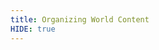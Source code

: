 ```yaml
---
title: Organizing World Content
HIDE: true
---
```


<!-- # Organizing World Content

Effective organization of your world content is essential for creating a cohesive, accessible, and maintainable campaign [^Setting]. This guide covers best practices for structuring, linking, and managing your world building elements.

## Options for organization
There are four ways in which elements can be organized within your Setting:
* [Parent/child relationships](#hierarchy)
* [Types](#types)
* [Tags](#tags)
* [Related entries](#relationships)

They are designed to be flexible, so understanding them all will let you decide how you want to approach it for your use.

## Parent/child relationships {#hierarchy}
Parent/child relationships are visualized in the [^Setting Directory] and are used to organize content in logical hierarchies that reflect real-world relationships.  They apply to Locations and Organizations.  

![Sample location hierarchy](/assets/images/sample-location-hierarchy.webp)

Arranging your hierarchy allows you to quickly find related entries.  If you keep open the Entry that your players are currently in during the session, you can instantly see in the tree, all the details about where it fits in the world (parents), as well as places they are likely to go next (siblings or children).

You can setup your hierarchy by [DRAG/DROP IN THE TREE](TODO) or [SETTING THE PARENT FIELD]
----------------
TODO: move this to right place
You put [^Entries] in a hierarchy by either setting the Parent field on an Entry or dragging an Entry (the child) onto another one (the parent) in the [^Setting Directory] tree.

Also note there that there how hierarchy impacts search - or maybe in the search section and reference it from here and there
------------------

Some possible ways you might organize your Entries with parent/child relationships.

**Geographic Hierarchy for Locations**
```
World/Plane
├── Continent/Region
│   ├── Kingdom/Nation
│   │   ├── Province/State
│   │   │   ├── City/Town
│   │   │   │   ├── District/Quarter
│   │   │   │   │   └── Shop
│   │   │   ├── Dungeon
│   │   │   │   ├── Floor
│   │   │   │   │   └── Room
```

**Organizational Hierarchy for Organizations**
```
Empire/Kingdom
├── Government Departments
│   ├── Regional Administrations
│   │   ├── Local Offices
Religion
├── Sect
│   ├── Branch
```

**Social Hierarchy for Organizations**
```
Social Class/Caste
├── Family/House
│   ├── Branch Families
```
## Types
TODO: DESCRIBE WHAT THEY ARE

### Location Categories

**By Type**
- Urban: Cities, towns, villages
- Rural: Farms, settlements, crossroads
- Wilderness: Forests, mountains, deserts
- Underground: Caves, dungeons, ruins
- Aquatic: Islands, ships, underwater locations
- Planar: Other dimensions, magical realms

**By Function**
- Residential: Where people live
- Commercial: Markets, shops, trade centers
- Religious: Temples, shrines, sacred sites
- Military: Fortresses, barracks, battlefields
- Educational: Schools, libraries, academies
- Entertainment: Theaters, arenas, taverns

**By Scale**
- Continental: Vast regions or continents
- Regional: Countries, large territories
- Local: Cities, towns, districts
- Specific: Buildings, rooms, precise locations

### Character Categories

**By Role**
- Leaders: Rulers, commanders, heads of organizations
- Service Providers: Merchants, crafters, professionals
- Information Sources: Scholars, gossips, spies
- Conflict Generators: Antagonists, rivals, obstacles

**By Relationship to Players**
- Allies: Supporters, friends, mentors
- Neutrals: Potential allies or enemies
- Obstacles: Bureaucrats, competitors, minor antagonists
- Enemies: Active opponents, villains, threats

**By Social Status**
- Nobility: Royalty, aristocrats, titled individuals
- Professionals: Merchants, crafters, scholars
- Common Folk: Farmers, laborers, citizens
- Outcasts: Criminals, exiles, pariahs

### Organization Categories

**By Purpose**
- Political: Governments, parties, movements
- Religious: Churches, cults, spiritual groups
- Economic: Guilds, companies, trade organizations
- Military: Armies, mercenaries, guard units
- Social: Clubs, societies, cultural groups
- Criminal: Gangs, syndicates, illegal operations

**By Structure**
- Formal: Official hierarchies, documented rules
- Informal: Loose associations, social networks
- Secret: Hidden agendas, covert operations
- Public: Open membership, transparent goals

**By Scope**
- Local: Single community or region
- Regional: Multiple communities or territories
- National: Entire kingdoms or countries
- International: Cross-border or planar organizations

## Tags

## Related Entries {#relationships}
Any Entry can have a relationship with any other.  These can represent a wide variety of types of connectedness:
* Connect two Characters who are related, or two who are enemies
* Connect the Mayor (Character) to her city (Location)
* List the Characters who sit on a guild's council (an Organization that might itself be the child of another Organization representing the overall guild)
* Describe the Locations where a cult (Organization) is operating

Some types of relationships (Character-Location and Character-Organization) also let you specify the "Role" that the character plays in the related Entry (ex. the "Mayor" of a city).

See ________________ for how to create a relationship.


-------------------------
TODO: MOVE THIS TO THE RIGHT PLACE IN REFERENC
You create these by going to the "Related Entry" tabs on any Entry and either clicking "Add Location" (or Organization/Character) or dragging the Entry to link from the tree into the dashed box.

Also note there that the role is searchable - or maybe in the search section and reference it from here and there
----------------

![Related items tabs](/assets/images/related-items-tabs.webp)


## Relationship Management

### Direct Relationships
Track explicit connections between elements:

**Character-Location Relationships**
- Lives at, Works at, Owns, Visits regularly
- Born in, Grew up in, Exiled from, Dreams of returning to
- Rules, Protects, Threatens, Loves, Hates

**Character-Character Relationships**
- Family: Parent, Child, Sibling, Spouse, Cousin
- Professional: Employer, Employee, Colleague, Competitor
- Social: Friend, Enemy, Rival, Mentor, Student, Lover

**Character-Organization Relationships**
- Member, Leader, Founder, Beneficiary, Victim
- Supports, Opposes, Infiltrates, Seeks to join, Fled from

**Location-Organization Relationships**
- Headquarters, Controls, Operates from, Meets at
- Owns, Protects, Threatens, Seeks to acquire

**Organization-Organization Relationships**
- Allies, Enemies, Rivals, Subsidiaries, Parent organizations
- Cooperates with, Competes against, Infiltrates, Supports

### Indirect Relationships
Consider implied connections and second-degree relationships:

**Network Effects**
- Friends of friends become acquaintances
- Enemy's ally becomes potential threat
- Geographic proximity creates awareness
- Shared organization membership creates bonds

**Inference Opportunities**
- Characters living in same location likely know each other
- Organizations with similar goals might cooperate or compete
- Historical events create lasting relationships
- Economic dependencies create ongoing connections

### Relationship Documentation
Track relationships systematically:

**Primary Relationships**
- Core connections central to character or element identity
- Strong emotional or practical bonds
- Frequently referenced or important to plots
- Define character motivations and behaviors

**Secondary Relationships**
- Useful connections for specific situations
- Professional or casual social bonds
- Potential for development into primary relationships
- Background elements that add depth

**Historical Relationships**
- Past connections that may be renewed
- Changed relationships that create complexity
- Family histories and generational conflicts
- Organizational evolution and transformation

## Content Tagging and Metadata

### Thematic Tags
Use tags to group content by themes and concepts:

**Campaign Themes**
- Political intrigue, Religious conflict, Economic warfare
- Exploration, Mystery, Romance, Redemption
- War, Peace, Transformation, Discovery

**Tone and Mood**
- Dark, Light, Mysterious, Comedic, Tragic
- Urban, Rural, Wilderness, Underground, Exotic
- Ancient, Modern, Futuristic, Timeless

**Content Type**
- Adventure hook, Background element, Major storyline
- Recurring element, One-time use, Expandable concept
- Player-facing, GM-only, Flexible use

### Functional Tags
Organize content by practical use:

**Usage Frequency**
- Daily use, Session-specific, Campaign arc, Background
- Emergency backup, Special occasions, Seasonal use

**Preparation Level**
- Fully detailed, Basic outline, Placeholder, Needs development
- Player-ready, GM notes only, Work in progress

**Integration Status**
- Core campaign element, Optional addition, Alternative version
- Linked to other content, Standalone element, Expansion material

## Version Control and Updates

### Content Evolution
Plan for changing and evolving content:

**Growth Patterns**
- Start with basic information and expand as needed
- Add detail based on player interest and campaign development
- Build relationships gradually as story develops
- Maintain consistency while allowing organic growth

**Update Triggers**
- Player actions that affect world elements
- Campaign events that change relationships
- Time passage that affects status and situations
- Story developments that require content revision

**Version History**
- Track significant changes to important elements
- Maintain notes on why changes were made
- Preserve alternative versions for potential use
- Document player impact on world development

### Maintenance Practices

**Regular Reviews**
- Periodically review content for consistency
- Update relationships based on campaign developments
- Remove or archive unused content
- Identify gaps that need development

**Quality Control**
- Check for naming conflicts and inconsistencies
- Verify relationship accuracy and logic
- Ensure content serves campaign purposes
- Maintain appropriate detail levels

**Backup and Archive**
- Regular backups of all campaign content
- Archive superseded versions for reference
- Export important content to external formats
- Maintain redundant storage for critical elements

## Integration Strategies

### Cross-Reference Systems
Create systems for finding related content:

**Relationship Networks**
- Use Campaign Builder's built-in relationship features
- Create visual relationship maps for complex connections
- Maintain lists of related elements for quick reference
- Cross-reference content in descriptions and notes

**Search and Discovery**
- Use consistent keywords for easy searching
- Implement tagging systems for content categorization
- Create index documents for major content areas
- Maintain quick-reference guides for frequently used elements

### Content Linking
Connect related elements effectively:

**Narrative Links**
- Story connections that drive plot development
- Character motivations that connect to other elements
- Historical events that explain current relationships
- Thematic connections that reinforce campaign tone

**Practical Links**
- Geographic connections for travel and logistics
- Resource connections for economic relationships
- Communication networks for information flow
- Authority structures for decision-making chains

## Scalability Planning

### Growth Management
Design systems that can expand gracefully:

**Modular Organization**
- Create self-contained content modules
- Design for easy addition of new elements
- Maintain flexible relationship structures
- Plan for campaign scope expansion

**Hierarchical Expansion**
- Start with broad strokes and add detail as needed
- Build from general to specific
- Create placeholder elements for future development
- Maintain consistent organization at all scales

### Performance Considerations
Keep systems manageable as content grows:

**Content Load**
- Avoid over-detailed preparation of unused areas
- Focus detail on player-relevant content
- Use summary documents for complex systems
- Implement efficient organization structures

**Maintenance Overhead**
- Design for sustainable maintenance practices
- Automate repetitive tasks where possible
- Create efficient update and review processes
- Balance detail with practical usability

## Best Practices Summary

### Organization Principles
1. **Start Simple**: Begin with basic organization and expand as needed
2. **Stay Consistent**: Maintain naming conventions and organizational patterns
3. **Build Relationships**: Connect elements to create a living world
4. **Plan for Growth**: Design systems that can scale with your campaign
5. **Maintain Accessibility**: Keep content easy to find and use

### Common Pitfalls to Avoid
- Over-organizing early content before understanding needs
- Creating overly complex systems that are hard to maintain
- Neglecting relationship documentation
- Inconsistent naming and categorization
- Building isolated content without connections

### Continuous Improvement
- Regularly evaluate and refine organizational systems
- Adapt organization based on actual campaign needs
- Learn from what works and doesn't work in practice
- Stay flexible and willing to reorganize when beneficial

## Next Steps

With well-organized world content:

1. **[Prepare sessions](../session-prep/index.md)** with easy access to relevant content
2. **[Run sessions](../session-play/index.md)** with confidence in your organized material
3. **Continue expanding** your world systematically as your campaign grows 

## Settings Directory Overview

### What is the Settings Directory?
The Settings Directory (also called the Entry Directory) is the top half of the directory sidebar that contains all your world-building content:

- **Characters**: NPCs and important figures
- **Locations**: Places, buildings, and geographic features  
- **Organizations**: Factions, guilds, governments, and groups
- **Hierarchical organization** with parent-child relationships
- **Topic-based organization** for logical grouping
- **Context menus** for creation and management

### Directory Structure
Content in the Settings Directory is organized in several ways:

**By Topic** (Default view):
```
Setting Name
├── Topic: Government
│   ├── King Aldric
│   └── Royal Council
├── Topic: Locations
│   ├── Capital City
│   │   ├── Royal Palace
│   │   └── Market District
│   └── Frontier Towns
└── Topic: Organizations
    ├── Royal Guard
    └── Merchant's Guild
```

**By Type** (Alternative view):
```
Setting Name
├── Characters
│   ├── King Aldric
│   └── Council Members
├── Locations
│   ├── Capital City
│   └── Frontier Towns
└── Organizations
    ├── Royal Guard
    └── Merchant's Guild
``` -->
